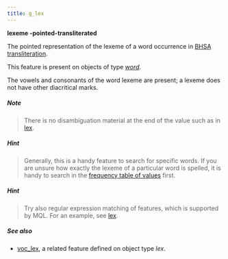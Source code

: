 ```yaml
---
title: g_lex
---
```


**lexeme -pointed-transliterated**


The pointed representation of the lexeme of a word occurrence in 
[BHSA transliteration]({{site.shebanqw}}/BHSA-Transcription).

This feature is present on objects of type [*word*](otype).

The vowels and consonants of the word lexeme are present; a lexeme does not have other diacritical marks.

##### Note
> There is no disambiguation material at the end of the value such as in [lex](lex).

##### Hint
> Generally, this is a handy feature to search for specific words.
If you are unsure how exactly the lexeme of a particular word is spelled, it is handy to search in the
[frequency table of values](../index/g_lex)
first. 

##### Hint
> Try also regular expression matching of features, which is supported by MQL. For an example, see [lex](lex).

##### See also

* [voc_lex](voc_lex), a related feature defined on object type *lex*.
